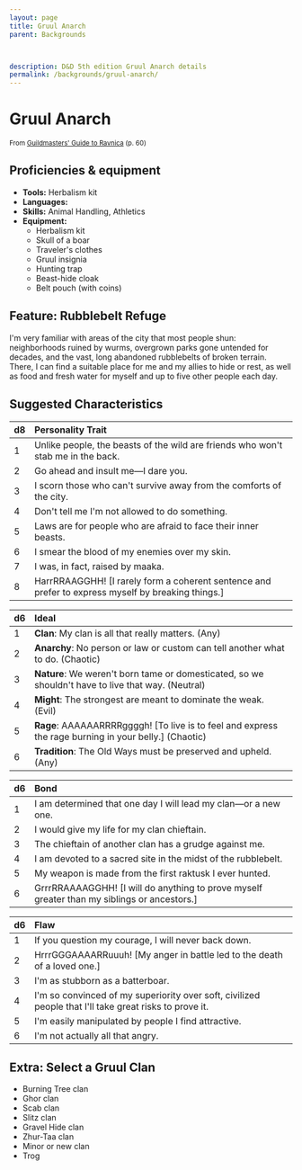 ```yaml
---
layout: page
title: Gruul Anarch
parent: Backgrounds



description: D&D 5th edition Gruul Anarch details
permalink: /backgrounds/gruul-anarch/
---
```

# Gruul Anarch

<small>From <a target="_blank" href="https://dnd.wizards.com/products/tabletop-games/rpg-products/guildmasters-guide-ravnica">Guildmasters' Guide to Ravnica</a> (p. 60)</small>

## Proficiencies & equipment

- **Tools:** Herbalism kit
- **Languages:** 
- **Skills:** Animal Handling, Athletics
- **Equipment:** 
  - Herbalism kit
  - Skull of a boar
  - Traveler's clothes
  - Gruul insignia
  - Hunting trap
  - Beast-hide cloak
  - Belt pouch (with coins)

## Feature: Rubblebelt Refuge


I'm very familiar with areas of the city that most people shun: neighborhoods ruined by wurms, overgrown parks gone untended for decades, and the vast, long abandoned rubblebelts of broken terrain. There, I can find a suitable place for me and my allies to hide or rest, as well as food and fresh water for myself and up to five other people each day.

## Suggested Characteristics


| d8 | Personality Trait |
|:----------------------------|:------------------|
| 1 | Unlike people, the beasts of the wild are friends who won't stab me in the back. |
| 2 | Go ahead and insult me—I dare you. |
| 3 | I scorn those who can't survive away from the comforts of the city. |
| 4 | Don't tell me I'm not allowed to do something. |
| 5 | Laws are for people who are afraid to face their inner beasts. |
| 6 | I smear the blood of my enemies over my skin. |
| 7 | I was, in fact, raised by maaka. |
| 8 | HarrRRAAGGHH! [I rarely form a coherent sentence and prefer to express myself by breaking things.] |

| d6 | Ideal |
|:----------------------------|:------|
| 1 | **Clan**: My clan is all that really matters. (Any) |
| 2 | **Anarchy**: No person or law or custom can tell another what to do. (Chaotic) |
| 3 | **Nature**: We weren't born tame or domesticated, so we shouldn't have to live that way. (Neutral) |
| 4 | **Might**: The strongest are meant to dominate the weak. (Evil) |
| 5 | **Rage**: AAAAAARRRRggggh! [To live is to feel and express the rage burning in your belly.] (Chaotic) |
| 6 | **Tradition**: The Old Ways must be preserved and upheld. (Any) |

| d6 | Bond |
|:----------------------------|:------------------|
| 1 | I am determined that one day I will lead my clan—or a new one. |
| 2 | I would give my life for my clan chieftain. |
| 3 | The chieftain of another clan has a grudge against me. |
| 4 | I am devoted to a sacred site in the midst of the rubblebelt. |
| 5 | My weapon is made from the first raktusk I ever hunted. |
| 6 | GrrrRRAAAAGGHH! [I will do anything to prove myself greater than my siblings or ancestors.] |

| d6 | Flaw |
|:----------------------------|:------------------|
| 1 | If you question my courage, I will never back down. |
| 2 | HrrrGGGAAAARRuuuh! [My anger in battle led to the death of a loved one.] |
| 3 | I'm as stubborn as a batterboar. |
| 4 | I'm so convinced of my superiority over soft, civilized people that I'll take great risks to prove it. |
| 5 | I'm easily manipulated by people I find attractive. |
| 6 | I'm not actually all that angry. |

## Extra: Select a Gruul Clan


- Burning Tree clan
- Ghor clan
- Scab clan
- Slitz clan
- Gravel Hide clan
- Zhur-Taa clan
- Minor or new clan
- Trog